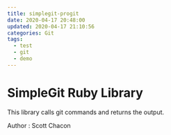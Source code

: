 ```yaml
---
title: simplegit-progit
date: 2020-04-17 20:48:00
updated: 2020-04-17 21:10:56
categories: Git
tags: 
  - test
  - git
  - demo
---
```


# SimpleGit Ruby Library

This library calls git commands and returns the output.

Author : Scott Chacon

<!-- more -->